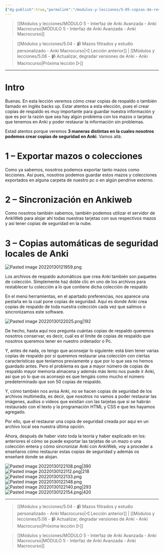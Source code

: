 ```yaml
---
{"dg-publish":true,"permalink":"/modulos-y-lecciones/5-05-copias-de-respaldo-o-back-ups-anki-macrocurso/","noteIcon":"","updated":"2024-05-22T18:43:00.065+02:00"}
---
```



> [[Módulos y lecciones/MÓDULO 5 - Interfaz de Anki Avanzada - Anki Macrocurso\|MÓDULO 5 - Interfaz de Anki Avanzada - Anki Macrocurso]]

> [[Módulos y lecciones/5.04 - 📹 Mazos filtrados y estudio personalizado - Anki Macrocurso\|◁ Lección anterior]] | [[Módulos y lecciones/5.06 - 📹 Actualizar, degradar versiones de Anki - Anki Macrocurso\|Próxima lección ▷]]

---

# Intro
Buenas. En esta lección veremos cómo crear copias de respaldo o también llamado en inglés backs up. Estar atentos a esta elección, pues el crear copias de respaldo es muy importante para guardar nuestra información y que es por la razón que sea hay algún problema con los mazos o tarjetas que tenemos en Anki y poder restaurar la información sin problemas.

Estad atentos porque veremos **3 maneras distintas en la cuales nosotros podemos crear copias de seguridad en Anki**. Vamos allá.

# 1 – Exportar mazos o colecciones
Como ya sabemos, nosotros podemos exportar tanto mazos como lecciones. Así pues, nosotros podemos guardar estos mazos y colecciones exportados en alguna carpeta de nuestro pc o en algún pendrive externo.

# 2 – Sincronización en Ankiweb
Como nosotros también sabemos, también podemos utilizar el servidor de AnkiWeb para alojar ahí todas nuestras tarjetas con sus respectivos mazos y así tener copias de seguridad en la nube.

# 3 – Copias automáticas de seguridad locales de Anki
![Pasted image 20220130121959.png](/img/user/ANEXOS/Pasted%20image%2020220130121959.png)

Los archivos de respaldo automáticos que crea Anki también son paquetes de colección. Simplemente haz doble clic en uno de los archivos para restablecer tu colección a lo que contiene dicha colección de respaldo

En el menú herramientas, en el apartado preferencias, nos aparece una pestaña en la cual pone copias de seguridad. Aquí es donde Anki crea copias de respaldo de toda nuestra colección cada vez que salimos o sincronizamos este software.

![Pasted image 20220130122025.png|192](/img/user/ANEXOS/Pasted%20image%2020220130122025.png)

De hecho, hasta aquí nos pregunta cuántas copias de respaldo queremos nosotros conservar, es decir, cuál es el límite de copias de respaldo que nosotros queremos tener en nuestro ordenador o Pc.

Y, antes de nada, os tengo que aconsejar lo siguiente: está bien tener varias copias de respaldo por si queremos restaurar una colección con ciertas características que teníamos previamente y que por lo que sea no hemos guardado antes. Pero el problema es que a mayor número de copias de respaldo mayor memoria almacena y además más lento nos puede ir Anki, así que yo lo que os aconsejo es que tengáis como mucho el número predeterminado que son 50 copias de respaldo.

Y, cómo también nos avisa Anki, no se hacen copias de seguridad de los archivos multimedia, es decir, que nosotros no vamos a poder restaurar las imágenes, audios o vídeos que existían con las tarjetas que si se habrán restaurado con el texto y la programación HTML y CSS e que les hayamos agregado.

Por ello, que el restaurar una copia de seguridad creada por aquí en un archivo local sea nuestra última opción.

Ahora, después de haber visto toda la teoría y haber explicado en los: anteriores el cómo se puede exportar las tarjetas de un mazo o una colección entera y cómo sincronizar Anki con AnkiWeb, voy a proceder a enseñaros cómo restaurar estas copias de seguridad y además os enseñaré donde se alojan.

![Pasted image 20220130122108.png|390](/img/user/ANEXOS/Pasted%20image%2020220130122108.png)
![Pasted image 20220130122112.png|218](/img/user/ANEXOS/Pasted%20image%2020220130122112.png)
![Pasted image 20220130122133.png](/img/user/ANEXOS/Pasted%20image%2020220130122133.png)
![Pasted image 20220130122148.png](/img/user/ANEXOS/Pasted%20image%2020220130122148.png)
![Pasted image 20220130122140.png|293](/img/user/ANEXOS/Pasted%20image%2020220130122140.png)
![Pasted image 20220130122154.png|420](/img/user/ANEXOS/Pasted%20image%2020220130122154.png)

---

> [[Módulos y lecciones/5.04 - 📹 Mazos filtrados y estudio personalizado - Anki Macrocurso\|◁ Lección anterior]] | [[Módulos y lecciones/5.06 - 📹 Actualizar, degradar versiones de Anki - Anki Macrocurso\|Próxima lección ▷]]

> [[Módulos y lecciones/MÓDULO 5 - Interfaz de Anki Avanzada - Anki Macrocurso\|MÓDULO 5 - Interfaz de Anki Avanzada - Anki Macrocurso]]